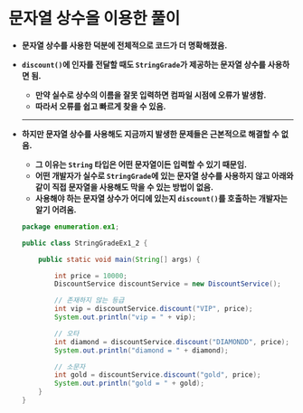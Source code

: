 # 문자열 상수을 이용한 풀이

- **문자열 상수를 사용한 덕분에 전체적으로 코드가 더 명확해졌음.**
- **`discount()`에 인자를 전달할 때도 `StringGrade`가 제공하는 문자열 상수를 사용하면 됨.**
    - **만약 실수로 상수의 이름을 잘못 입력하면 컴파일 시점에 오류가 발생함.**
    - **따라서 오류를 쉽고 빠르게 찾을 수 있음.**
    
    ---
    
- **하지만 문자열 상수를 사용해도 지금까지 발생한 문제들은 근본적으로 해결할 수 없음.**
    - **그 이유는 `String` 타입은 어떤 문자열이든 입력할 수 있기 때문임.**
    - **어떤 개발자가 실수로 `StringGrade`에 있는 문자열 상수를 사용하지 않고 아래와 같이 직접 문자열을 사용해도 막을 수 있는 방법이 없음.**
    - **사용해야 하는 문자열 상수가 어디에 있는지 `discount()`를 호출하는 개발자는 알기 어려움.**
    
    ```java
    package enumeration.ex1;
    
    public class StringGradeEx1_2 {
    
        public static void main(String[] args) {
    
            int price = 10000;
            DiscountService discountService = new DiscountService();
    
            // 존재하지 않는 등급
            int vip = discountService.discount("VIP", price);
            System.out.println("vip = " + vip);
    
            // 오타
            int diamond = discountService.discount("DIAMONDD", price);
            System.out.println("diamond = " + diamond);
    
            // 소문자
            int gold = discountService.discount("gold", price);
            System.out.println("gold = " + gold);
        }
    }
    ```
